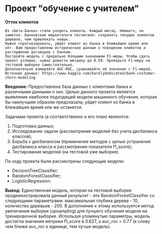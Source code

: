 # Проект "обучение с учителем"

<b>Отток клиентов</b>

    Из «Бета-Банка» стали уходить клиенты. Каждый месяц. Немного, но заметно. Банковские маркетологи посчитали: сохранять текущих клиентов дешевле, чем привлекать новых.
    Нужно спрогнозировать, уйдёт клиент из банка в ближайшее время или нет. Вам предоставлены исторические данные о поведении клиентов и расторжении договоров с банком.
    Постройте модель с предельно большим значением F1-меры. Чтобы сдать проект успешно, нужно довести метрику до 0.59. Проверьте F1-меру на тестовой выборке самостоятельно.
    Дополнительно измеряйте AUC-ROC, сравнивайте её значение с F1-мерой.
    Источник данных: https://www.kaggle.com/barelydedicated/bank-customer-churn-modeling
  
<b>Введение:</b>
Предоставлена база данных с клиентами банка и различными данными о них. Целью данного проекта является выявление наиболее подходящей модели машинного обучения, которая бы наилучшим образом предсказала, уйдет клиент из банка в ближайшее время или же останется.

Задачами проекта (а соответственно и его план) являются:

1. Подготовка данных;
2. Исследование задачи (рассмотрение моделей без учета дисбаланса классов);
3. Борьба с дисбалансом (применение методов с целью устранения дисбаланса класса и рассмотрение показателя f1_score);
4. Тестирование моделей (на тестовой уже выборке).

По ходу проекта были рассмотрены следующие модели:
- DecisionTreeClassifier;
- RandomForestClassifier;
- LogisticRegression.

<b>Вывод:</b>
Единственная модель, которая на тестовой выборке продемонстрировала данный результат - это RandomForestClassifier со следующими параметрами: максимальная глубина дерева - 10, количество деревьев - 200. В дополнение к этому используется метод увеличения выборки (upsampling) для лучшего обучения модели на тренировочной выборке. Используя упомянутые параметры, модель достигла значения метрики f1_score в 0.627, а auc_roc = 0.77 (к слову чем ближе auc_roc к единице, тем лучше модель). 

